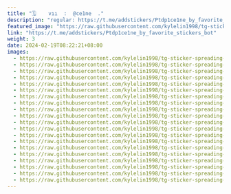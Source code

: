 ```yaml
---
title: "🗓    vıı  :  @ce1ne  ."
description: "regular: https://t.me/addstickers/Ptdp1ce1ne_by_favorite_stickers_bot"
featured_image: "https://raw.githubusercontent.com/kylelin1998/tg-sticker-spreading-worldwide-images/main/img/fe377ac0-7f52-48c2-abc7-229cd803449f.jpg"
link: "https://t.me/addstickers/Ptdp1ce1ne_by_favorite_stickers_bot"
weight: 3
date: 2024-02-19T08:22:21+08:00
images:
  - https://raw.githubusercontent.com/kylelin1998/tg-sticker-spreading-worldwide-images/main/img/fe377ac0-7f52-48c2-abc7-229cd803449f.jpg
  - https://raw.githubusercontent.com/kylelin1998/tg-sticker-spreading-worldwide-images/main/img/dc25a8be-80fd-484c-accb-dc91aec9d329.jpg
  - https://raw.githubusercontent.com/kylelin1998/tg-sticker-spreading-worldwide-images/main/img/018f22c1-9dd3-459a-8972-75e89402a6c2.jpg
  - https://raw.githubusercontent.com/kylelin1998/tg-sticker-spreading-worldwide-images/main/img/48172c05-a8e3-47f3-836f-d5a60aa860b8.jpg
  - https://raw.githubusercontent.com/kylelin1998/tg-sticker-spreading-worldwide-images/main/img/9b4b6973-50ef-4cb0-90e2-31040036bf4d.jpg
  - https://raw.githubusercontent.com/kylelin1998/tg-sticker-spreading-worldwide-images/main/img/c1efbc98-1fde-4a60-9008-8d4c14fd1656.jpg
  - https://raw.githubusercontent.com/kylelin1998/tg-sticker-spreading-worldwide-images/main/img/2bcf6013-106f-4622-8ce1-00845f1c727f.jpg
  - https://raw.githubusercontent.com/kylelin1998/tg-sticker-spreading-worldwide-images/main/img/80c5a8cb-bfc5-4118-a538-c1b3433c3d58.jpg
  - https://raw.githubusercontent.com/kylelin1998/tg-sticker-spreading-worldwide-images/main/img/9b7a1ae9-eb9b-4d82-bc4a-f0109a9b8826.jpg
  - https://raw.githubusercontent.com/kylelin1998/tg-sticker-spreading-worldwide-images/main/img/3825ad99-b6bd-4d5c-872d-b7f2e5cece86.jpg
  - https://raw.githubusercontent.com/kylelin1998/tg-sticker-spreading-worldwide-images/main/img/138c62cc-6aef-440e-8d22-06ee8aee220b.jpg
  - https://raw.githubusercontent.com/kylelin1998/tg-sticker-spreading-worldwide-images/main/img/0c1cb1e7-e4b2-455d-b06f-a10ba139eb65.jpg
  - https://raw.githubusercontent.com/kylelin1998/tg-sticker-spreading-worldwide-images/main/img/004d5502-e27f-45b7-9bd4-1069f247d7cb.jpg
  - https://raw.githubusercontent.com/kylelin1998/tg-sticker-spreading-worldwide-images/main/img/fe98a386-3b88-462a-9ae8-8e3b4aad785e.jpg
  - https://raw.githubusercontent.com/kylelin1998/tg-sticker-spreading-worldwide-images/main/img/2f095901-fe96-4f58-8a52-abc00227e659.jpg
  - https://raw.githubusercontent.com/kylelin1998/tg-sticker-spreading-worldwide-images/main/img/83323575-e069-4e53-b235-697b18cb22a1.jpg
  - https://raw.githubusercontent.com/kylelin1998/tg-sticker-spreading-worldwide-images/main/img/dd0d90bb-441d-4b91-a55c-000630f185b3.jpg
  - https://raw.githubusercontent.com/kylelin1998/tg-sticker-spreading-worldwide-images/main/img/2781da0f-7a6b-4313-8f7a-b270d3348b9e.jpg
  - https://raw.githubusercontent.com/kylelin1998/tg-sticker-spreading-worldwide-images/main/img/79732d85-adc1-453d-8033-1d869fece306.jpg
  - https://raw.githubusercontent.com/kylelin1998/tg-sticker-spreading-worldwide-images/main/img/7f24d76b-aec4-4564-bb3c-df573ca584eb.jpg
---
```

